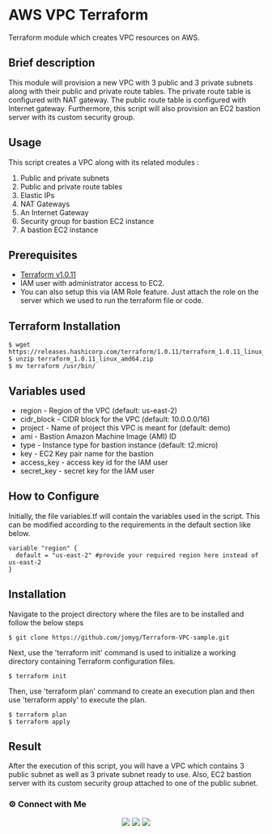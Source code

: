 # AWS VPC Terraform

Terraform module which creates VPC resources on AWS.

## Brief description

This module will provision a new VPC with 3 public and 3 private subnets along with their public and private route tables. The private route table is configured with NAT gateway. The public route table is configured with Internet gateway. Furthermore, this script will also provision an EC2 bastion server with its custom security group.

## Usage

This script creates a VPC along with its related modules :
1. Public and private subnets
2. Public and private route tables
3. Elastic IPs
4. NAT Gateways
5. An Internet Gateway
6. Security group for bastion EC2 instance
7. A bastion EC2 instance

## Prerequisites

- [Terraform v1.0.11](https://www.terraform.io/downloads.html)
- IAM user with administrator access to EC2.
- You can also setup this via IAM Role feature. Just attach the role on the server which we used to run the terraform file or code. 

## Terraform Installation

```
$ wget https://releases.hashicorp.com/terraform/1.0.11/terraform_1.0.11_linux_amd64.zip
$ unzip terraform_1.0.11_linux_amd64.zip
$ mv terraform /usr/bin/
```
## Variables used 

- region - Region of the VPC (default: us-east-2)
- cidr_block - CIDR block for the VPC (default: 10.0.0.0/16)
- project - Name of project this VPC is meant for (default: demo)
- ami - Bastion Amazon Machine Image (AMI) ID
- type - Instance type for bastion instance (default: t2.micro)
- key - EC2 Key pair name for the bastion
- access_key - access key id for the IAM user
- secret_key - secret key for the IAM user

## How to Configure

Initially, the file variables.tf will contain the variables used in the script. This can be modified according to the requirements in the default section like below.
```
variable "region" {
  default = "us-east-2" #provide your required region here instead of us-east-2
}
```

## Installation

Navigate to the project directory where the files are to be installed and follow the below steps

```
$ git clone https://github.com/jomyg/Terraform-VPC-sample.git
```
Next, use the 'terraform init' command is used to initialize a working directory containing Terraform configuration files.
```
$ terraform init
```
Then, use 'terraform plan' command to create an execution plan and then use 'terraform apply' to execute the plan. 
```
$ terraform plan
$ terraform apply
```

## Result

After the execution of this script, you will have a VPC which contains 3 public subnet as well as 3 private subnet ready to use. Also, EC2 bastion server with its custom security group attached to one of the public subnet.

### ⚙️ Connect with Me 

<p align="center">
<a href="mailto:jomyambattil@gmail.com"><img src="https://img.shields.io/badge/Gmail-D14836?style=for-the-badge&logo=gmail&logoColor=white"/></a>
<a href="https://www.linkedin.com/in/jomygeorge11"><img src="https://img.shields.io/badge/LinkedIn-0077B5?style=for-the-badge&logo=linkedin&logoColor=white"/></a> 
<a href="https://www.instagram.com/therealjomy"><img src="https://img.shields.io/badge/Instagram-E4405F?style=for-the-badge&logo=instagram&logoColor=white"/></a><br />


